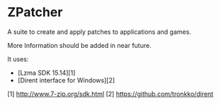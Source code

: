 # ZPatcher

A suite to create and apply patches to applications and games.

More Information should be added in near future.

It uses:

- [Lzma SDK 15.14][1]
- [Dirent interface for Windows][2]


[1] http://www.7-zip.org/sdk.html
[2] https://github.com/tronkko/dirent
